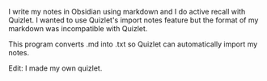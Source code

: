 I write my notes in Obsidian using markdown and I do active recall with Quizlet. I wanted to use Quizlet's import notes feature but the format of my markdown was incompatible with Quizlet.

This program converts .md into .txt so Quizlet can automatically import my notes. 

Edit: I made my own quizlet. 
